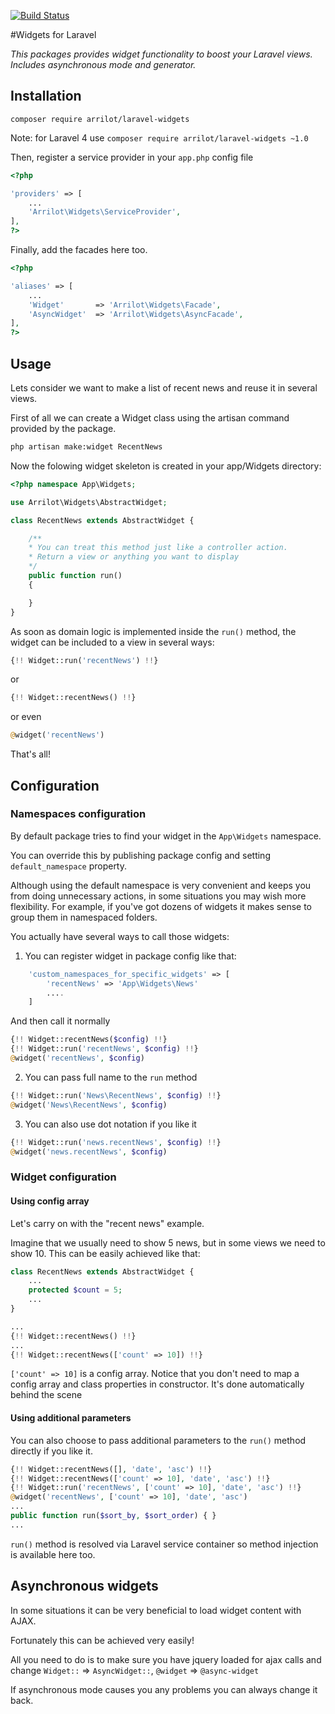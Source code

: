 [![Build Status](https://travis-ci.org/Arrilot/laravel-widgets.svg?branch=2.0)](https://travis-ci.org/Arrilot/laravel-widgets)

#Widgets for Laravel

*This packages provides widget functionality to boost your Laravel views. Includes asynchronous mode and generator.*

## Installation

```composer require arrilot/laravel-widgets```

Note: for Laravel 4 use  ```composer require arrilot/laravel-widgets ~1.0```

Then, register a service provider in your `app.php` config file

```php
<?php

'providers' => [
    ...
    'Arrilot\Widgets\ServiceProvider',
],
?>
```

Finally, add the facades here too.

```php
<?php

'aliases' => [
    ...
    'Widget'       => 'Arrilot\Widgets\Facade',
    'AsyncWidget'  => 'Arrilot\Widgets\AsyncFacade',
],
?>
```

## Usage

Lets consider we want to make a list of recent news and reuse it in several views.

First of all we can create a Widget class using the artisan command provided by the package.
```bash
php artisan make:widget RecentNews
```

Now the folowing widget skeleton is created in your app/Widgets directory:

```php
<?php namespace App\Widgets;

use Arrilot\Widgets\AbstractWidget;

class RecentNews extends AbstractWidget {

    /**
    * You can treat this method just like a controller action.
    * Return a view or anything you want to display
    */
	public function run()
	{

	}
}
```

As soon as domain logic is implemented inside the `run()` method, the widget can be included to a view in several ways:
```php
{!! Widget::run('recentNews') !!}
```
or
```php
{!! Widget::recentNews() !!}
```
or even
```php
@widget('recentNews')
```
That's all!

## Configuration

### Namespaces configuration
By default package tries to find your widget in the ```App\Widgets``` namespace.

You can override this by publishing package config and setting `default_namespace` property.

Although using the default namespace is very convenient and keeps you from doing unnecessary actions, in some situations you may wish more flexibility. For example, if you've got dozens of widgets it makes sense to group them in namespaced folders.

You actually have several ways to call those widgets:

1) You can register widget in package config like that:
```php
    'custom_namespaces_for_specific_widgets' => [
        'recentNews' => 'App\Widgets\News'
        ....
    ]
```
And then call it normally
```php
{!! Widget::recentNews($config) !!}
{!! Widget::run('recentNews', $config) !!}
@widget('recentNews', $config)
```

2) You can pass full name to the `run` method
```php
{!! Widget::run('News\RecentNews', $config) !!}
@widget('News\RecentNews', $config)
```

3) You can also use dot notation if you like it
```php
{!! Widget::run('news.recentNews', $config) !!}
@widget('news.recentNews', $config)
```

### Widget configuration

#### Using config array

Let's carry on with the "recent news" example.

Imagine that we usually need to show 5 news, but in some views we need to show 10.
This can be easily achieved like that:

```php
class RecentNews extends AbstractWidget {
    ...
    protected $count = 5;
    ...
}

...
{!! Widget::recentNews() !!}
...
{!! Widget::recentNews(['count' => 10]) !!}
```
`['count' => 10]` is a config array.
Notice that you don't need to map a config array and class properties in constructor. It's done automatically behind the scene

#### Using additional parameters

You can also choose to pass additional parameters to the `run()` method directly if you like it.

```php
{!! Widget::recentNews([], 'date', 'asc') !!}
{!! Widget::recentNews(['count' => 10], 'date', 'asc') !!}
{!! Widget::run('recentNews', ['count' => 10], 'date', 'asc') !!}
@widget('recentNews', ['count' => 10], 'date', 'asc')
...
public function run($sort_by, $sort_order) { }
...
```

`run()` method is resolved via Laravel service container so method injection is available here too.

## Asynchronous widgets

In some situations it can be very beneficial to load widget content with AJAX.

Fortunately this can be achieved very easily!

All you need to do is to make sure you have jquery loaded for ajax calls and change `Widget::` => `AsyncWidget::`, `@widget` => `@async-widget`

If asynchronous mode causes you any problems you can always change it back.

